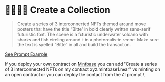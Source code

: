 # 👩‍👩‍👦‍👦 Create a Collection



> Create a series of 3 interconnected NFTs themed around move posters that have the title “Bitte” in bold clearly written sans-serif futuristic font. The scene is a futuristic underwater volcano with sharks and fish circling around it in a photorealistic scene. Make sure the text is spelled “Bitte” in all and build the transaction.

[See Prompt Example ](https://wallet.bitte.ai/smart-actions/IqGqtQe-mAsxB\_7O4cfs4)

If you deploy your own contract on [Mintbase](https://www.mintbase.xyz/) you can add "Create a series of 3 interconnected NFTs on my contract xyz.mintbase1.near" vs minting on an open contract or you can deploy the contact from the AI prompt \




<figure><img src="../.gitbook/assets/Screenshot 2024-07-01 at 11.43.04.png" alt=""><figcaption></figcaption></figure>
